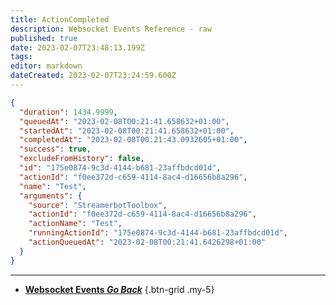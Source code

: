 ```yaml
---
title: ActionCompleted
description: Websocket Events Reference - raw
published: true
date: 2023-02-07T23:48:13.199Z
tags: 
editor: markdown
dateCreated: 2023-02-07T23:24:59.600Z
---
```


```json
{
  "duration": 1434.9999,
  "queuedAt": "2023-02-08T00:21:41.658632+01:00",
  "startedAt": "2023-02-08T00:21:41.658632+01:00",
  "completedAt": "2023-02-08T00:21:43.0932605+01:00",
  "success": true,
  "excludeFromHistory": false,
  "id": "175e0874-9c3d-4144-b681-23affbdcd01d",
  "actionId": "f0ee372d-c659-4114-8ac4-d16656b8a296",
  "name": "Test",
  "arguments": {
    "source": "StreamerbotToolbox",
    "actionId": "f0ee372d-c659-4114-8ac4-d16656b8a296",
    "actionName": "Test",
    "runningActionId": "175e0874-9c3d-4144-b681-23affbdcd01d",
    "actionQueuedAt": "2023-02-08T00:21:41.6426298+01:00"
  }
}
```

---

- [<i class="mdi mdi-chevron-left"></i>**Websocket Events *Go Back***](/Servers-Clients/WebSocket-Server/Events)
{.btn-grid .my-5}